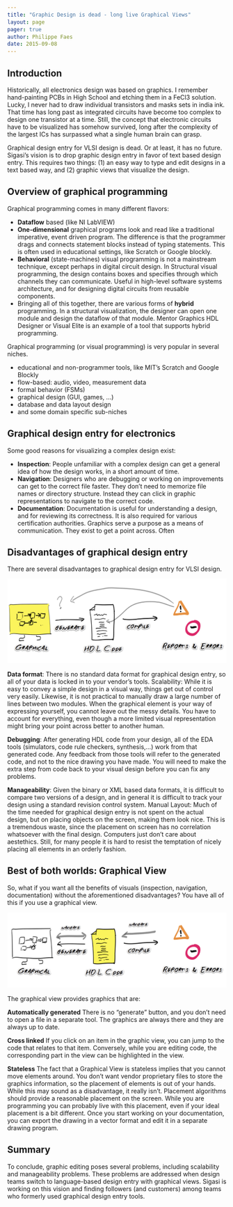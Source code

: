 ```yaml
---
title: "Graphic Design is dead - long live Graphical Views"
layout: page 
pager: true
author: Philippe Faes
date: 2015-09-08
---
```

## Introduction

Historically, all electronics design was based on graphics. I remember hand-painting PCBs in High School and etching them in a FeCl3 solution. Lucky, I never had to draw individual transistors and masks sets in india ink. That time has long past as integrated circuits have become too complex to design one transistor at a time. Still, the concept that electronic circuits have to be visualized has somehow survived, long after the complexity of the largest ICs has surpassed what a single human brain can grasp.

Graphical design entry for VLSI design is dead. Or at least, it has no future.
Sigasi’s vision is to drop graphic design entry in favor of text based design entry. This requires two things: (1) an easy way to type and edit designs in a text based way, and (2) graphic views that visualize the design.

## Overview of graphical programming

Graphical programming comes in many different flavors:
* **Dataflow** based (like NI LabVIEW)
* **One-dimensional** graphical programs look and read like a traditional imperative, event driven program. The difference is that the programmer drags and connects statement blocks instead of typing statements. This is often used in educational settings, like Scratch or Google blockly.
* **Behavioral** (state-machines) visual programming is not a mainstream technique, except perhaps in digital circuit design.
In Structural visual programming, the design contains boxes and specifies through which channels they can communicate. Useful in high-level software systems architecture, and for designing digital circuits from reusable components.
* Bringing all of this together, there are various forms of **hybrid** programming. In a structural visualization, the designer can open one module and design the dataflow of that module. Mentor Graphics HDL Designer or Visual Elite is an example of a tool that supports hybrid programming.

Graphical programming (or visual programming) is very popular in several niches.
* educational and non-programmer tools, like MIT’s Scratch and Google Blockly
* flow-based: audio, video, measurement data
* formal behavior (FSMs)
* graphical design (GUI, games, ...)
* database and data layout design
* and some domain specific sub-niches

## Graphical design entry for electronics

Some good reasons for visualizing a complex design exist:
* **Inspection**: People unfamiliar with a complex design can get a general idea of how the design works, in a short amount of time. 
* **Navigation**: Designers who are debugging or working on improvements can get to the correct file faster. They don’t need to memorize file names or directory structure. Instead they can click in graphic representations to navigate to the correct code.
* **Documentation**: Documentation is useful for understanding a design, and for reviewing its correctness. It is also required for various certification authorities.
Graphics serve a purpose as a means of communication. They exist to get a point across. Often

## Disadvantages of graphical design entry
There are several disadvantages to graphical design entry for VLSI design. 

![Graphic design entry](images/graphic-entry.png)

**Data format**: There is no standard data format for graphical design entry, so all of your data is locked in to your vendor’s tools. 
Scalability: While it is easy to convey a simple design in a visual way, things get out of control very easily. Likewise, it is not practical to manually draw a large number of lines between two modules. When the graphical element is your way of expressing yourself, you cannot leave out the messy details. You have to account for everything, even though a more limited visual representation might bring your point across better to another human. 

**Debugging**: After generating HDL code from your design, all of the EDA tools (simulators, code rule checkers, synthesis,...) work from that generated code. Any feedback from those tools will refer to the generated code, and not to the nice drawing you have made. You will need to make the extra step from code back to your visual design before you can fix any problems.

**Manageability**: Given the binary or XML based data formats, it is difficult to compare two versions of a design, and in general it is difficult to track your design using a standard revision control system.
Manual Layout: Much of the time needed for graphical design entry is not spent on the actual design, but on placing objects on the screen, making them look nice. This is a tremendous waste, since the placement on screen has no correlation whatsoever with the final design. Computers just don’t care about aestethics. Still, for many people it is hard to resist the temptation of nicely placing all elements in an orderly fashion.

## Best of both worlds: Graphical View

So, what if you want all the benefits of visuals (inspection, navigation, documentation) without the aforementioned disadvantages? You have all of this if you use a graphical view.

![Text based design entry](images/text-entry.png)

The graphical view provides graphics that are:

**Automatically generated**  There is no “generate” button, and you don’t need to open a file in a separate tool. The graphics are always there and they are always up to date. 

**Cross linked** If you click on an item in the graphic view, you can jump to the code that relates to that item. Conversely, while you are editing code, the corresponding part in the view can be highlighted in the view.

**Stateless** The fact that a Graphical View is stateless implies that you cannot move elements around. You don’t want vendor proprietary files to store the graphics information, so the placement of elements is out of your hands. While this may sound as a disadvantage, it really isn’t. Placement algorithms should provide a reasonable placement on the screen. While you are programming you can probably live with this placement, even if your ideal placement is a bit different. Once you start working on your documentation, you can export the drawing in a vector format and edit it in a separate drawing program.

## Summary

To conclude, graphic editing poses several problems, including scalability and manageability problems. These problems are addressed when design teams switch to language-based design entry with graphical views. 
Sigasi is working on this vision and finding followers (and customers) among teams who formerly used graphical design entry tools.


